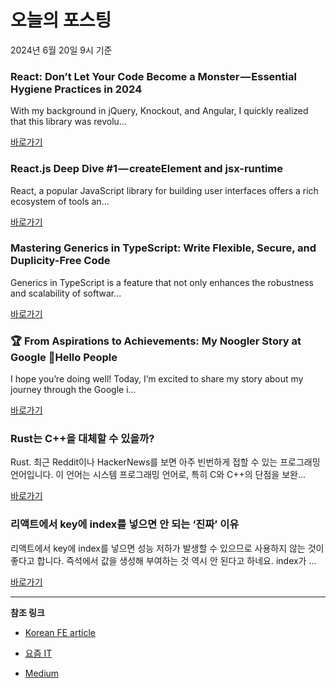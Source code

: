 # 오늘의 포스팅 
2024년 6월 20일 9시 기준 

### React: Don’t Let Your Code Become a Monster — Essential Hygiene Practices in 2024 

 With my background in jQuery, Knockout, and Angular, I quickly realized that this library was revolu... 

 [바로가기](https://medium.com/m/signin?actionUrl=https%3A%2F%2Fmedium.com%2F_%2Fbookmark%2Fp%2F5a058ff5c8f5&operation=register&redirect=https%3A%2F%2Fblog.quadiontech.com%2Freact-dont-let-your-code-become-a-monster-essential-hygiene-practices-in-2024-5a058ff5c8f5&source=---------0-84----------react------bookmark_preview----b6aaee0a_256b_4ecc_8416_bff1fe958af7-------) 

### React.js Deep Dive #1 — createElement and jsx-runtime 

 React, a popular JavaScript library for building user interfaces offers a rich ecosystem of tools an... 

 [바로가기](https://medium.com/m/signin?actionUrl=https%3A%2F%2Fmedium.com%2F_%2Fbookmark%2Fp%2F63c75882f7b0&operation=register&redirect=https%3A%2F%2Fmedium.com%2F%40juliaazt%2Freact-js-deep-dive-1-createelement-and-jsx-runtime-63c75882f7b0&source=---------0-84----------javascript------bookmark_preview----d7333eae_46ef_401f_bd6a_7b4548415543-------) 

### Mastering Generics in TypeScript: Write Flexible, Secure, and Duplicity-Free Code 

 Generics in TypeScript is a feature that not only enhances the robustness and scalability of softwar... 

 [바로가기](https://medium.com/m/signin?actionUrl=https%3A%2F%2Fmedium.com%2F_%2Fbookmark%2Fp%2Fb3027e20c108&operation=register&redirect=https%3A%2F%2Fmedium.com%2F%40felipefreitasa%2Fmastering-generics-in-typescript-write-flexible-secure-and-duplicity-free-code-b3027e20c108&source=---------0-84----------typescript------bookmark_preview----c0212ac8_c175_479b_83af_4c2fc7f09d79-------) 

### 🏆 From Aspirations to Achievements: My Noogler Story at Google 🎉Hello People 

 I hope you’re doing well! Today, I’m excited to share my story about my journey through the Google i... 

 [바로가기](https://medium.com/m/signin?actionUrl=https%3A%2F%2Fmedium.com%2F_%2Fbookmark%2Fp%2F303bdf899d88&operation=register&redirect=https%3A%2F%2Fmedium.com%2F%40rahulrana95%2Ffrom-aspirations-to-achievements-my-noogler-story-at-google-hello-people-303bdf899d88&source=---------0-84----------frontend------bookmark_preview----9d6fc5da_1903_4971_8e53_35f4da21566e-------) 

### Rust는 C++을 대체할 수 있을까? 

 Rust. 최근 Reddit이나 HackerNews를 보면 아주 빈번하게 접할 수 있는 프로그래밍 언어입니다. 이 언어는 시스템 프로그래밍 언어로, 특히 C와 C++의 단점을 보완... 

 [바로가기](https://yozm.wishket.com/magazine/detail/2635/) 

### 리액트에서 key에 index를 넣으면 안 되는 ‘진짜’ 이유 

 리액트에서 key에 index를 넣으면 성능 저하가 발생할 수 있으므로 사용하지 않는 것이 좋다고 합니다. 즉석에서 값을 생성해 부여하는 것 역시 안 된다고 하네요. index가 ... 

 [바로가기](https://yozm.wishket.com/magazine/detail/2634/) 

---

**참조 링크**

- [Korean FE article](https://kofearticle.substack.com) 

- [요즘 IT](https://yozm.wishket.com/magazine) 

- [Medium](https://medium.com) 

